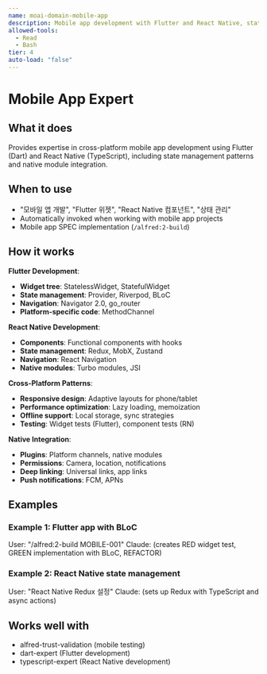 ```yaml
---
name: moai-domain-mobile-app
description: Mobile app development with Flutter and React Native, state management, and native integration
allowed-tools:
  - Read
  - Bash
tier: 4
auto-load: "false"
---
```


# Mobile App Expert

## What it does

Provides expertise in cross-platform mobile app development using Flutter (Dart) and React Native (TypeScript), including state management patterns and native module integration.

## When to use

- "모바일 앱 개발", "Flutter 위젯", "React Native 컴포넌트", "상태 관리"
- Automatically invoked when working with mobile app projects
- Mobile app SPEC implementation (`/alfred:2-build`)

## How it works

**Flutter Development**:
- **Widget tree**: StatelessWidget, StatefulWidget
- **State management**: Provider, Riverpod, BLoC
- **Navigation**: Navigator 2.0, go_router
- **Platform-specific code**: MethodChannel

**React Native Development**:
- **Components**: Functional components with hooks
- **State management**: Redux, MobX, Zustand
- **Navigation**: React Navigation
- **Native modules**: Turbo modules, JSI

**Cross-Platform Patterns**:
- **Responsive design**: Adaptive layouts for phone/tablet
- **Performance optimization**: Lazy loading, memoization
- **Offline support**: Local storage, sync strategies
- **Testing**: Widget tests (Flutter), component tests (RN)

**Native Integration**:
- **Plugins**: Platform channels, native modules
- **Permissions**: Camera, location, notifications
- **Deep linking**: Universal links, app links
- **Push notifications**: FCM, APNs

## Examples

### Example 1: Flutter app with BLoC
User: "/alfred:2-build MOBILE-001"
Claude: (creates RED widget test, GREEN implementation with BLoC, REFACTOR)

### Example 2: React Native state management
User: "React Native Redux 설정"
Claude: (sets up Redux with TypeScript and async actions)

## Works well with

- alfred-trust-validation (mobile testing)
- dart-expert (Flutter development)
- typescript-expert (React Native development)
